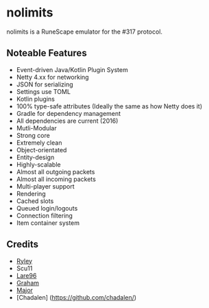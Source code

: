 # nolimits
nolimits is a RuneScape emulator for the #317 protocol.

## Noteable Features
* Event-driven Java/Kotlin Plugin System
* Netty 4.xx for networking
* JSON for serializing
* Settings use TOML
* Kotlin plugins
* 100% type-safe attributes (Ideally the same as how Netty does it)
* Gradle for dependency management
* All dependencies are current (2016)
* Mutli-Modular
* Strong core
* Extremely clean
* Object-orientated
* Entity-design
* Highly-scalable
* Almost all outgoing packets
* Almost all incoming packets
* Multi-player support
* Rendering
* Cached slots
* Queued login/logouts
* Connection filtering
* Item container system

## Credits
* [Ryley](https://github.com/atomicint)
* Scu11
* [Lare96](https://github.com/lare96)
* [Graham](https://github.com/grahamedgecombe/)
* [Major](https://github.com/Major-)
* [Chadalen] (https://github.com/chadalen/)
